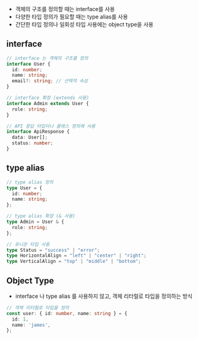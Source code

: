 - 객체의 구조를 정의할 때는 interface를 사용
- 다양한 타입 정의가 필요할 때는 type alias를 사용
- 간단한 타입 정의나 일회성 타입 사용에는 object type을 사용

## interface
```typescript
// interface 는 객체의 구조를 정의
interface User {
  id: number;
  name: string;
  email?: string; // 선택적 속성
}

// interface 확장 (extends 사용)
interface Admin extends User {
  role: string;
}

// API 응답 타입이나 클래스 정의에 사용
interface ApiResponse {
  data: User[];
  status: number;
}
```


## type alias
```typescript
// type alias 정의
type User = {
  id: number;
  name: string;
};

// type alias 확장 (& 사용)
type Admin = User & {
  role: string;
};

// 유니온 타입 사용
type Status = "success" | "error";
type HorizontalAlign = "left" | "center" | "right";
type VerticalAlign = "top" | "middle" | "bottom";
```

## Object Type
- interface 나 type alias 를 사용하지 않고, 객체 리터럴로 타입을 정의하는 방식
```typescript
// 객체 리터럴로 타입을 정의
const user: { id: number, name: string } = {
  id: 1,
  name: 'james',
};
```
